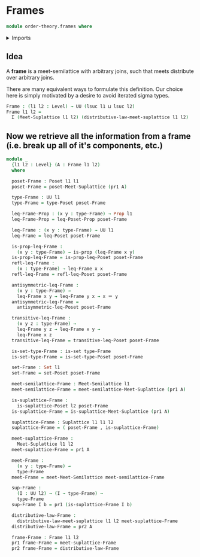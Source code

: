 # Frames

```agda
module order-theory.frames where
```

<details><summary>Imports</summary>

```agda
open import foundation.dependent-pair-types
open import foundation.identity-types
open import foundation.propositions
open import foundation.sets
open import foundation.universe-levels

open import order-theory.infinite-distributive-law
open import order-theory.meet-semilattices
open import order-theory.posets
open import order-theory.suplattices
```

</details>

## Idea

A **frame** is a meet-semilattice with arbitrary joins, such that meets
distribute over arbitrary joins.

There are many equivalent ways to formulate this definition. Our choice here is
simply motivated by a desire to avoid iterated sigma types.

```agda
Frame : (l1 l2 : Level) → UU (lsuc l1 ⊔ lsuc l2)
Frame l1 l2 =
  Σ (Meet-Suplattice l1 l2) (distributive-law-meet-suplattice l1 l2)
```

## Now we retrieve all the information from a frame (i.e. break up all of it's components, etc.)

```agda
module _
  {l1 l2 : Level} (A : Frame l1 l2)
  where

  poset-Frame : Poset l1 l1
  poset-Frame = poset-Meet-Suplattice (pr1 A)

  type-Frame : UU l1
  type-Frame = type-Poset poset-Frame

  leq-Frame-Prop : (x y : type-Frame) → Prop l1
  leq-Frame-Prop = leq-Poset-Prop poset-Frame

  leq-Frame : (x y : type-Frame) → UU l1
  leq-Frame = leq-Poset poset-Frame

  is-prop-leq-Frame :
    (x y : type-Frame) → is-prop (leq-Frame x y)
  is-prop-leq-Frame = is-prop-leq-Poset poset-Frame
  refl-leq-Frame :
    (x : type-Frame) → leq-Frame x x
  refl-leq-Frame = refl-leq-Poset poset-Frame

  antisymmetric-leq-Frame :
    (x y : type-Frame) →
    leq-Frame x y → leq-Frame y x → x ＝ y
  antisymmetric-leq-Frame =
    antisymmetric-leq-Poset poset-Frame

  transitive-leq-Frame :
    (x y z : type-Frame) →
    leq-Frame y z → leq-Frame x y →
    leq-Frame x z
  transitive-leq-Frame = transitive-leq-Poset poset-Frame

  is-set-type-Frame : is-set type-Frame
  is-set-type-Frame = is-set-type-Poset poset-Frame

  set-Frame : Set l1
  set-Frame = set-Poset poset-Frame

  meet-semilattice-Frame : Meet-Semilattice l1
  meet-semilattice-Frame = meet-semilattice-Meet-Suplattice (pr1 A)

  is-suplattice-Frame :
    is-suplattice-Poset l2 poset-Frame
  is-suplattice-Frame = is-suplattice-Meet-Suplattice (pr1 A)

  suplattice-Frame : Suplattice l1 l1 l2
  suplattice-Frame = ( poset-Frame , is-suplattice-Frame)

  meet-suplattice-Frame :
    Meet-Suplattice l1 l2
  meet-suplattice-Frame = pr1 A

  meet-Frame :
    (x y : type-Frame) →
    type-Frame
  meet-Frame = meet-Meet-Semilattice meet-semilattice-Frame

  sup-Frame :
    (I : UU l2) → (I → type-Frame) →
    type-Frame
  sup-Frame I b = pr1 (is-suplattice-Frame I b)

  distributive-law-Frame :
    distributive-law-meet-suplattice l1 l2 meet-suplattice-Frame
  distributive-law-Frame = pr2 A

  frame-Frame : Frame l1 l2
  pr1 frame-Frame = meet-suplattice-Frame
  pr2 frame-Frame = distributive-law-Frame
```
